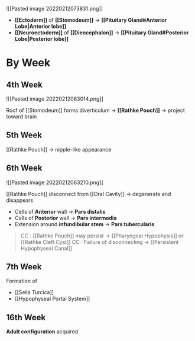 ![[Pasted image 20220212073831.png]]

- **[[Ectoderm]]** of **[[Stomodeum]]** → **[[Pituitary Gland#Anterior Lobe|Anterior lobe]]**
- **[[Neuroectoderm]]** of **[[Diencephalon]]** → **[[Pituitary Gland#Posterior Lobe|Posterior lobe]]**

# By Week
## 4th Week

![[Pasted image 20220212063014.png]]

Roof of [[Stomodeum]] forms diverticulum → **[[Rathke Pouch]]** → project toward brain

## 5th Week
[[Rathke Pouch]] → nipple-like appearance

## 6th Week

![[Pasted image 20220212063210.png]]

[[Rathke Pouch]] disconnect from [[Oral Cavity]] → degenerate and disappears
- Cells of **Anterior** wall → **Pars distalis**
- Cells of **Posterior** wall → **Pars intermedia**
- Extension around **infundibular stem** → **Pars tubercularis**

> CC : [[Rathke Pouch]] may persist → [[Pharyngeal Hypophysis]] or [[Rathke Cleft Cyst]]
> CC : Failure of disconnecting → [[Persistent Hypophyseal Canal]]

## 7th Week
Formation of 
- [[Sella Turcica]]
- [[Hypophyseal Portal System]]

## 16th Week
**Adult configuration** acquired